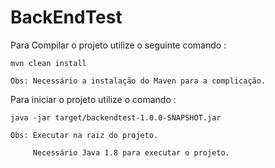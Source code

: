 # BackEndTest

Para Compilar o projeto utilize o seguinte comando :

	mvn clean install

	Obs: Necessário a instalação do Maven para a complicação.


Para iniciar o projeto utilize o comando :

	java -jar target/backendtest-1.0.0-SNAPSHOT.jar

	Obs: Executar na raiz do projeto.

	     Necessário Java 1.8 para executar o projeto.	




